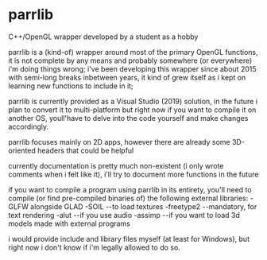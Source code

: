 # parrlib
C++/OpenGL wrapper developed by a student as a hobby

parrlib is a (kind-of) wrapper around most of the primary OpenGL functions, it is not complete by any means and probably somewhere (or everywhere) i'm doing things wrong;
i've been developing this wrapper since about 2015 with semi-long breaks inbetween years, it kind of grew itself as i kept on learning new functions to include in it;

parrlib is currently provided as a Visual Studio (2019) solution, in the future i plan to convert it to multi-platform but right now if you want to compile it on another OS, youll'have to delve into the code yourself and make changes accordingly.

parrlib focuses mainly on 2D apps, however there are already some 3D-oriented headers that could be helpful

currently documentation is pretty much non-existent (i only wrote comments when i felt like it), i'll try to document more functions in the future

if you want to compile a program using parrlib in its entirety, you'll need to compile (or find pre-compiled binaries of) the following external libraries:
  -GLFW alongside GLAD
  -SOIL                 --to load textures
  -freetype2            --mandatory, for text rendering
  -alut                 --if you use audio
  -assimp               --if you want to load 3d models made with external programs
  
i would provide include and library files myself (at least for Windows), but right now i don't know if i'm legally allowed to do so.
